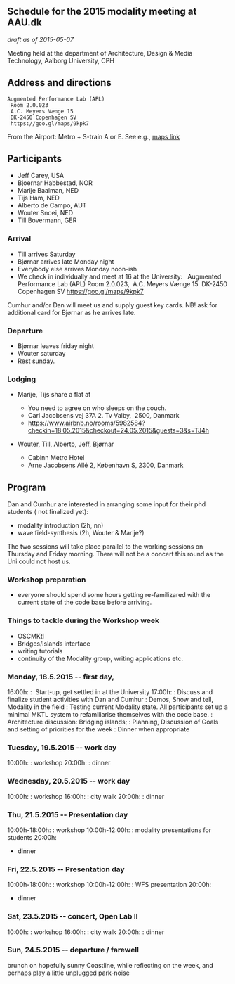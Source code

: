 ## Schedule for the 2015 modality meeting at AAU.dk
*draft as of 2015-05-07*

Meeting held at the department of Architecture, Design & Media Technology, Aalborg University, CPH

## Address and directions

```
Augmented Performance Lab (APL)
 Room 2.0.023
 A.C. Meyers Vænge 15 
 DK-2450 Copenhagen SV
 https://goo.gl/maps/9kpk7
```

From the Airport: 
Metro + S-train A or E.
See e.g., [maps link](https://goo.gl/maps/8sdnK)


## Participants

+ Jeff Carey, USA
+ Bjoernar Habbestad, NOR
+ Marije Baalman, NED
+ Tijs Ham, NED
+ Alberto de Campo, AUT
+ Wouter Snoei, NED
+ Till Bovermann, GER

### Arrival

+ Till arrives Saturday
+ Bjørnar arrives late Monday night
+ Everybody else arrives Monday noon-ish 
+ We check in individually and meet at 16 at the University:   Augmented Performance Lab (APL) Room 2.0.023,  A.C. Meyers Vænge 15  DK-2450 Copenhagen SV https://goo.gl/maps/9kpk7


Cumhur and/or Dan will meet us and supply guest key cards. NB! ask for additional card for Bjørnar as he arrives late.

### Departure

+ Bjørnar leaves friday night
+ Wouter saturday
+ Rest sunday.

### Lodging

+ Marije, Tijs share a flat at
    * You need to agree on who sleeps on the couch.
    * Carl Jacobsens vej 37A 2. Tv Valby,  2500, Danmark
    * https://www.airbnb.no/rooms/5982584?checkin=18.05.2015&checkout=24.05.2015&guests=3&s=TJ4h

+ Wouter, Till, Alberto, Jeff, Bjørnar
    * Cabinn Metro Hotel
    * Arne Jacobsens Allé 2, København S, 2300, Danmark


## Program

Dan and Cumhur are interested in arranging some input for their phd students ( not finalized yet):

+ modality introduction (2h, nn)
+ wave field-synthesis (2h, Wouter & Marije?)

The two sessions will take place parallel to the working sessions on Thursday and Friday morning.
There will not be a concert this round as the Uni could not host us.

### Workshop preparation

+ everyone should spend some hours getting re-familizared with the current state of the code base before arriving.

### Things to tackle during the Workshop week

+ OSCMKtl
+ Bridges/Islands interface
+ writing tutorials
+ continuity of the Modality group, writing applications etc.


### Monday, 18.5.2015 -- first day, 

16:00h:
:  Start-up, get settled in at the University
17:00h:
: Discuss and finalize student activities with Dan and Cumhur
: Demos, Show and tell, Modality in the field
: Testing current Modality state. All participants set up a minimal MKTL system to refamiliarise themselves with the code base.
: Architecture discussion: Bridging islands;
: Planning, Discussion of Goals and setting of priorities for the week
: Dinner when appropriate


### Tuesday, 19.5.2015 -- work day

10:00h:
: workshop
20:00h:
: dinner

### Wednesday, 20.5.2015 -- work day

10:00h:
: workshop
16:00h:
: city walk
20:00h:
: dinner


### Thu, 21.5.2015 -- Presentation day

10:00h-18:00h: 
: workshop
10:00h-12:00h:
: modality presentations for students
20:00h:
+ dinner

### Fri, 22.5.2015 -- Presentation day

10:00h-18:00h: 
: workshop
10:00h-12:00h:
: WFS presentation
20:00h:
+ dinner


### Sat, 23.5.2015 -- concert, Open Lab II

10:00h:
: workshop
16:00h:
: city walk
20:00h:
: dinner

### Sun, 24.5.2015 -- departure / farewell

brunch on hopefully sunny Coastline, while reflecting on the week, and perhaps play a little unplugged park-noise
